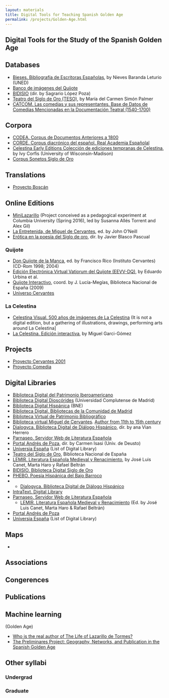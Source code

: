 ```yaml
---
layout: materials
title: Digital Tools for Teaching Spanish Golden Age
permalink: /projects/Golden-Age.html
---
```

## Digital Tools for the Study of the Spanish Golden Age 

## Databases 

- [Bieses. Bibliografía de Escritoras Españolas](https://www.bieses.net/), by Nieves Baranda Leturio (UNED)
- [Banco de imágenes del Quijote](http://www.qbi2005.com)
- [BIDISIO](hMp://www.bidiso.es/index.htm) (dir. by Sagrario López Poza)
- [Teatro del Siglo de Oro (TESO)](https://teso.chadwyck.com/), by María del Carmen Simón Palmer 
- [CATCOM. Las comedias y sus representantes. Base de Datos de Comedias Mencionadas en la Documentación Teatral (1540-1700)](http://catcom.uv.es/consulta/)



## Corpora- [CODEA. Corpus de Documentos Anteriores a 1800](http://corpuscodea.es/)- [CORDE. Corpus diacrónico del español. Real Academia Españolal](http://corpus.rae.es/cordenet.html)- [Celestina Early Editions
Colección de ediciones tempranas de Celestina](https://textred.spanport.lss.wisc.edu/celestina/index.html), by Ivy Corfis (University of Wisconsin-Madison)
- [Corpus Sonetos Siglo de Oro](https://github.com/bncolorado/CorpusSonetosSigloDeOro)


## Translations

- [Proyecto Boscán](http://www.ub.edu/boscan/)


## Online Editions

- [MiniLazarillo](http://minilazarillo.github.io/) (Project conceived as a pedagogical experiment at Columbia University (Spring 2016), led by Susanna Allés Torrent and Alex Gil) 
- [La Entretenida, de Miguel de Cervantes](http://entretenida.outofthewings.org/index.html), ed. by John O’Neill
- [Erótica en la poesía del Siglo de oro](http://www5.uva.es/ltleso/erotica/buscador.php), dir. by Javier Blasco Pascual

### Quijote
- [Don Quijote de la Manca](), ed. by Francisco Rico (Instituto Cervantes) (CD-Rom 1998; 2004)
- [Edición Electrónica Virtual Vatiorum del Quijote (EEVV-DQ)](http://quijote.tamu.edu/index.htm), by Eduardo Urbina et al. 
- [Quijote Interactivo](http://quijote.bne.es/libro.html), coord. by J. Lucía-Megías, Biblioteca Nacional de España (2009)
- [Universo Cervantes](http://www.universocervantes.com/es)


### La Celestina 
- [Celestina Visual. 500 años de imágenes de La Celestina](http://celestinavisual.org/) (It is not a digital edition, but a gathering of illustrations, drawings, performing arts around La Celestina]
- [La Celestina. Edición interactiva](https://webs.ucm.es/info/especulo/hipertul/celestina.html), by Miguel Garci-Gómez


## Projects 
 - [Proyecto Cervantes 2001](http://cervantes.tamu.edu/V2/index.html)
 - [Proyecto Comedia](http://www.wordpress.comedias.org/)


## Digital Libraries

- [Biblioteca Digital del Patrimonio Iberoamericano](http://www.iberoamericadigital.net/es/Inicio/)- [Biblioteca Digital Dioscórides](https://webs.ucm.es/BUCM/atencion//24063.php) (Universidad Complutense de Madrid)- [Biblioteca Digital Hispánica](http://www.bne.es/es/Catalogos/BibliotecaDigitalHispanica/Inicio/index.html) (BNE)- [Biblioteca Digital. Bibliotecas de la Comunidad de Madrid](http://bibliotecavirtualmadrid.org/bvmadrid_publicacion/es/inicio/inicio.do)- [Biblioteca Virtual de Patrimonio Bibliográfico](https://bvpb.mcu.es/es/inicio/inicio.do)
- [Biblioteca virtual Miguel de Cervantes](http://www.xn--cervantesvirtual-nva.com/). [Author from 11th to 15th century](http://www.cervantesvirtual.com/portales/literatura/autores_fundamentales/#siglo_11)
- [Dialogyca. Biblioteca Digital de Diálogo Hispánico](http://www.dialogycabddh.es/), dir. by ana Vian Herrero
- [Parnaseo. Servidor Web de Literatura Española](http://parnaseo.uv.es/)
- [Portal Andrés de Poza](http://andresdepoza.com/), dir. by Carmen Isasi (Univ. de Deusto)- [Universia España](https://www.universia.es/bibliotecas-digitales/bibliotecas/at/1151902) (List of Digital Library)
- [Teatro del Siglo de Oro](http://teatrosiglodeoro.bne.es/es/RecursosBibliograficos/indexEnlaces.html), Biblioteca Nacional de España
- [LEMIR. Literatura Española Medieval y Renacimiento](http://parnaseo.uv.es/lemir.htm), by José Luis Canet, Marta Haro y Rafael Beltrán 
- [BIDISIO. Biblioteca Digital Siglo de Oro](https://www.bidiso.es/index.htm)
- [PHEBO. Poesía Hispánica del Bajo Barroco](http://www.uco.es/investigacion/proyectos/phebo/)
- - [Dialogyca. Biblioteca Digital de Diálogo Hispánico](http://www.dialogycabddh.es/)- [IntraText. Digital Library](http://www.intratext.com/8/es/) 
- [Parnaseo. Servidor Web de Literatura Española](http://parnaseo.uv.es/)
	* [LEMIR. Literatura Española Medieval y Renacimiento](http://parnaseo.uv.es/lemir.htm) (Ed. by José Luis Canet, Marta Haro & Rafael Beltrán)
- [Portal Andrés de Poza](http://andresdepoza.com/)- [Universia España](https://www.universia.es/bibliotecas-digitales/bibliotecas/at/1151902) (List of Digital Library)



## Maps 

- 
## Associations


## Congerences 


## Publications 


## Machine learning
(Golden Age) 
* [Who is the real author of The Life of Lazarillo de Tormes?](http://www.cultureplex.ca/project/the-life-of-lazarillo-de-tormes-and-of-his-machine-learning-adversities-non-traditional-authorship-attribution-techniques-in-the-context-of-the-lazarillo/)
* [The Preliminares Project: Geography, Networks, and Publication in the Spanish Golden Age](http://www.cultureplex.ca/project/the-preliminares-project-geography-networks-and-publication-in-the-spanish-golden-age/)

## Other syllabi 
### Undergrad 

### Graduate 